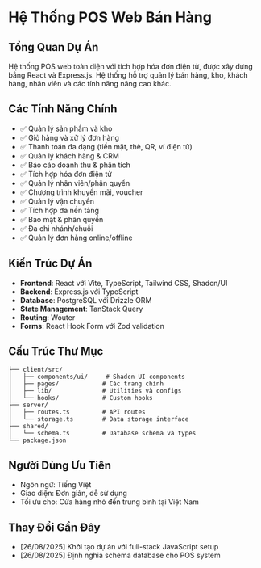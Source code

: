 # Hệ Thống POS Web Bán Hàng

## Tổng Quan Dự Án
Hệ thống POS web toàn diện với tích hợp hóa đơn điện tử, được xây dựng bằng React và Express.js. Hệ thống hỗ trợ quản lý bán hàng, kho, khách hàng, nhân viên và các tính năng nâng cao khác.

## Các Tính Năng Chính
- ✅ Quản lý sản phẩm và kho
- ✅ Giỏ hàng và xử lý đơn hàng  
- ✅ Thanh toán đa dạng (tiền mặt, thẻ, QR, ví điện tử)
- ✅ Quản lý khách hàng & CRM
- ✅ Báo cáo doanh thu & phân tích
- ✅ Tích hợp hóa đơn điện tử
- ✅ Quản lý nhân viên/phân quyền
- ✅ Chương trình khuyến mãi, voucher
- ✅ Quản lý vận chuyển
- ✅ Tích hợp đa nền tảng
- ✅ Bảo mật & phân quyền
- ✅ Đa chi nhánh/chuỗi
- ✅ Quản lý đơn hàng online/offline

## Kiến Trúc Dự Án
- **Frontend**: React với Vite, TypeScript, Tailwind CSS, Shadcn/UI
- **Backend**: Express.js với TypeScript
- **Database**: PostgreSQL với Drizzle ORM
- **State Management**: TanStack Query
- **Routing**: Wouter
- **Forms**: React Hook Form với Zod validation

## Cấu Trúc Thư Mục
```
├── client/src/
│   ├── components/ui/     # Shadcn UI components
│   ├── pages/            # Các trang chính
│   ├── lib/              # Utilities và configs
│   └── hooks/            # Custom hooks
├── server/
│   ├── routes.ts         # API routes
│   └── storage.ts        # Data storage interface
├── shared/
│   └── schema.ts         # Database schema và types
└── package.json
```

## Người Dùng Ưu Tiên
- Ngôn ngữ: Tiếng Việt
- Giao diện: Đơn giản, dễ sử dụng
- Tối ưu cho: Cửa hàng nhỏ đến trung bình tại Việt Nam

## Thay Đổi Gần Đây
- [26/08/2025] Khởi tạo dự án với full-stack JavaScript setup
- [26/08/2025] Định nghĩa schema database cho POS system